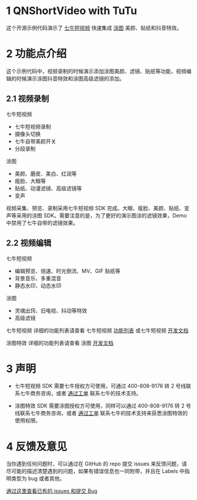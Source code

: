 # 1 QNShortVideo with TuTu
这个开源示例代码演示了 [七牛短视频](https://www.qiniu.com/products/plsvhttps://www.qiniu.com/products/plsv) 快速集成 [涂图](https://tutucloud.com/) 美颜、贴纸和抖音特效。

# 2 功能点介绍

这个示例代码中，视频录制的时候演示添加涂图美颜、滤镜、贴纸等功能，视频编辑的时候演示涂图抖音特效和涂图高级滤镜的添加。

##  2.1 视频录制

七牛短视频

- 七牛短视频录制
- 摄像头切换
- 七牛自带美颜开关
- 分段录制

涂图

- 美颜、磨皮、美白、红润等
- 瘦脸、大眼等
- 贴纸、动漫滤镜、高级滤镜等
- 变声

视频采集、预览、录制采用七牛短视频 SDK 完成。大眼、瘦脸、美颜、贴纸、变声等采用的涂图 SDK。需要注意的是，为了更好的演示图涂的滤镜效果，Demo 中禁用了七牛自带的滤镜效果。

## 2.2 视频编辑

七牛短视频 

- 编辑预览、倍速、时光倒流、MV、GIF 贴纸等
- 背景音乐、多重混音
- 静态水印、动态水印

涂图

- 灵魂出窍、旧电视、抖动等特效
- 高级滤镜

七牛短视频 详细的功能列表请查看 七牛短视频 [功能列表](https://developer.qiniu.com/pili/sdk/3731/short-video) 或七牛短视频 [开发文档](https://developer.qiniu.com/pili/sdk/3733/short-video-ios-sdk)

涂图特效 详细的功能列表请查看 涂图 [开发文档](https://tutucloud.com/docs/ios-shortvideo/get-started)

# 3 声明

- 七牛短视频 SDK 需要七牛授权方可使用，可通过 400-808-9176 转 2 号线联系七牛商务咨询，或者 [通过工单](https://support.qiniu.com/?ref=developer.qiniu.com) 联系七牛的技术支持。

- 涂图特效 SDK 需要涂图授权方可使用，同样可以通过 400-808-9176 转 2 号线联系七牛商务咨询，或者 [通过工单](https://support.qiniu.com/?ref=developer.qiniu.com) 联系七牛的技术支持来获悉涂图特效的使用权限。

# 4 反馈及意见

当你遇到任何问题时，可以通过在 GitHub 的 repo 提交 issues 来反馈问题，请尽可能的描述清楚遇到的问题，如果有错误信息也一同附带，并且在 Labels 中指明类型为 bug 或者其他。

[通过这里查看已有的 issues 和提交 Bug](https://github.com/pili-engineering/QNShortVideo-TuTu/issues)








